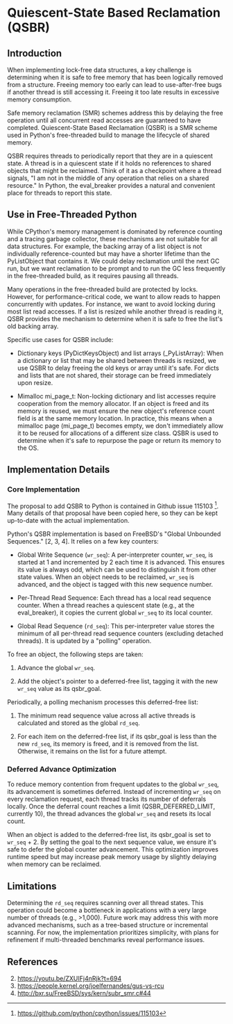 # Quiescent-State Based Reclamation (QSBR)

## Introduction

When implementing lock-free data structures, a key challenge is determining
when it is safe to free memory that has been logically removed from a
structure. Freeing memory too early can lead to use-after-free bugs if another
thread is still accessing it. Freeing it too late results in excessive memory
consumption.

Safe memory reclamation (SMR) schemes address this by delaying the free
operation until all concurrent read accesses are guaranteed to have completed.
Quiescent-State Based Reclamation (QSBR) is a SMR scheme used in Python's
free-threaded build to manage the lifecycle of shared memory.

QSBR requires threads to periodically report that they are in a quiescent
state. A thread is in a quiescent state if it holds no references to shared
objects that might be reclaimed. Think of it as a checkpoint where a thread
signals, "I am not in the middle of any operation that relies on a shared
resource." In Python, the eval_breaker provides a natural and convenient place
for threads to report this state.


## Use in Free-Threaded Python

While CPython's memory management is dominated by reference counting and a
tracing garbage collector, these mechanisms are not suitable for all data
structures. For example, the backing array of a list object is not individually
reference-counted but may have a shorter lifetime than the PyListObject that
contains it. We could delay reclamation until the next GC run, but we want
reclamation to be prompt and to run the GC less frequently in the free-threaded
build, as it requires pausing all threads.

Many operations in the free-threaded build are protected by locks. However, for
performance-critical code, we want to allow reads to happen concurrently with
updates. For instance, we want to avoid locking during most list read accesses.
If a list is resized while another thread is reading it, QSBR provides the
mechanism to determine when it is safe to free the list's old backing array.

Specific use cases for QSBR include:

* Dictionary keys (PyDictKeysObject) and list arrays (_PyListArray): When a
dictionary or list that may be shared between threads is resized, we use QSBR
to delay freeing the old keys or array until it's safe. For dicts and lists
that are not shared, their storage can be freed immediately upon resize.

* Mimalloc mi_page_t: Non-locking dictionary and list accesses require
cooperation from the memory allocator. If an object is freed and its memory is
reused, we must ensure the new object's reference count field is at the same
memory location. In practice, this means when a mimalloc page (mi_page_t)
becomes empty, we don't immediately allow it to be reused for allocations of a
different size class. QSBR is used to determine when it's safe to repurpose the
page or return its memory to the OS.


## Implementation Details


### Core Implementation

The proposal to add QSBR to Python is contained in Github issue 115103 [^1].
Many details of that proposal have been copied here, so they can be kept
up-to-date with the actual implementation.

Python's QSBR implementation is based on FreeBSD's "Global Unbounded
Sequences." [2, 3, 4].  It relies on a few key counters:

* Global Write Sequence (`wr_seq`): A per-interpreter counter, `wr_seq`, is started
at 1 and incremented by 2 each time it is advanced. This ensures its value is
always odd, which can be used to distinguish it from other state values. When
an object needs to be reclaimed, `wr_seq` is advanced, and the object is tagged
with this new sequence number.

* Per-Thread Read Sequence: Each thread has a local read sequence counter. When
a thread reaches a quiescent state (e.g., at the eval_breaker), it copies the
current global `wr_seq` to its local counter.

* Global Read Sequence (`rd_seq`): This per-interpreter value stores the minimum
of all per-thread read sequence counters (excluding detached threads). It is
updated by a "polling" operation.

To free an object, the following steps are taken:

1. Advance the global `wr_seq`.

2. Add the object's pointer to a deferred-free list, tagging it with the new
   `wr_seq` value as its qsbr_goal.

Periodically, a polling mechanism processes this deferred-free list:

1. The minimum read sequence value across all active threads is calculated and
   stored as the global `rd_seq`.

2. For each item on the deferred-free list, if its qsbr_goal is less than the
   new `rd_seq`, its memory is freed, and it is removed from the list. Otherwise,
   it remains on the list for a future attempt.


### Deferred Advance Optimization

To reduce memory contention from frequent updates to the global `wr_seq`, its
advancement is sometimes deferred. Instead of incrementing `wr_seq` on every
reclamation request, each thread tracks its number of deferrals locally. Once
the deferral count reaches a limit (QSBR_DEFERRED_LIMIT, currently 10), the
thread advances the global `wr_seq` and resets its local count.

When an object is added to the deferred-free list, its qsbr_goal is set to
`wr_seq` + 2. By setting the goal to the next sequence value, we ensure it's safe
to defer the global counter advancement. This optimization improves runtime
speed but may increase peak memory usage by slightly delaying when memory can
be reclaimed.


## Limitations

Determining the `rd_seq` requires scanning over all thread states. This operation
could become a bottleneck in applications with a very large number of threads
(e.g., >1,000). Future work may address this with more advanced mechanisms,
such as a tree-based structure or incremental scanning. For now, the
implementation prioritizes simplicity, with plans for refinement if
multi-threaded benchmarks reveal performance issues.


## References

[^1]: https://github.com/python/cpython/issues/115103
2. https://youtu.be/ZXUIFj4nRjk?t=694
3. https://people.kernel.org/joelfernandes/gus-vs-rcu
4. http://bxr.su/FreeBSD/sys/kern/subr_smr.c#44
